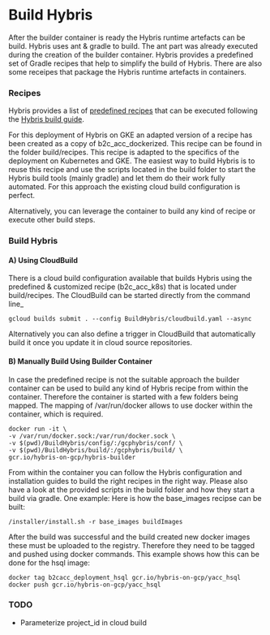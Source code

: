 # Build Hybris
After the builder container is ready the Hybris runtime artefacts can be build. Hybris uses ant & gradle to build. The ant part was already executed during the creation of the builder container. Hybris provides a predefined set of Gradle recipes that help to simplify the build of Hybris. There are also some receipes that package the Hybris runtime artefacts in containers. 

### Recipes 
Hybris provides a list of [predefined recipes](https://help.sap.com/viewer/a74589c3a81a4a95bf51d87258c0ab15/1811/en-US/f09d46cf4a2546b586ed7021655e4715.html) that can be executed following the [Hybris build guide](https://help.sap.com/viewer/d0224eca81e249cb821f2cdf45a82ace/1811/en-US/9272c25c53f04eac8ffcdbb0f3affb64.html). 

For this deployment of Hybris on GKE an adapted version of a recipe has been created as a copy of b2c_acc_dockerized. This recipe can be found in the folder build/recipes.
This recipe is adapted to the specifics of the deployment on Kubernetes and GKE. The easiest way to build Hybris is to reuse this recipe and use the scripts located in the build folder to start the Hybris build tools (mainly gradle) and let them do their work fully automated. For this approach the existing cloud build configuration is perfect.

Alternatively, you can leverage the container to build any kind of recipe or execute other build steps. 


### Build Hybris
#### A) Using CloudBuild
There is a cloud build configuration available that builds Hybris using the predefined & customized recipe (b2c_acc_k8s) that is located under build/recipes. The CloudBuild can be started directly from the command line_

```
gcloud builds submit . --config BuildHybris/cloudbuild.yaml --async
```
Alternatively you can also define a trigger in CloudBuild that automatically build it once you update it in cloud source repositories. 


#### B) Manually Build Using Builder Container
In case the predefined recipe is not the suitable approach the builder container can be used to build any kind of Hybris recipe from within the container. Therefore the container is started with a few folders being mapped. The mapping of /var/run/docker allows to use docker within the container, which is required. 

```
docker run -it \
-v /var/run/docker.sock:/var/run/docker.sock \
-v $(pwd)/BuildHybris/config/:/gcphybris/conf/ \
-v $(pwd)/BuildHybris/build/:/gcphybris/build/ \
gcr.io/hybris-on-gcp/hybris-builder 
```

From within the container you can follow the Hybris configuration and installation guides to build the right recipes in the right way. 
Please also have a look at the provided scripts in the build folder and how they start a build via gradle. 
One example: Here is how the base_images recipse can be built:
```
/installer/install.sh -r base_images buildImages
```

After the build was successful and the build created new docker images these must be uploaded to the registry. Therefore they need to be tagged and pushed using docker commands. 
This example shows how this can be done for the hsql image:
```
docker tag b2cacc_deployment_hsql gcr.io/hybris-on-gcp/yacc_hsql
docker push gcr.io/hybris-on-gcp/yacc_hsql
```

### TODO
- Parameterize project_id in cloud build

